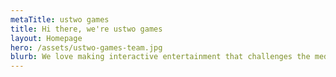 ```yaml
---
metaTitle: ustwo games
title: Hi there, we're ustwo games
layout: Homepage
hero: /assets/ustwo-games-team.jpg
blurb: We love making interactive entertainment that challenges the medium
---
```



